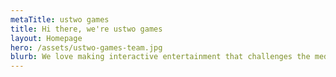 ```yaml
---
metaTitle: ustwo games
title: Hi there, we're ustwo games
layout: Homepage
hero: /assets/ustwo-games-team.jpg
blurb: We love making interactive entertainment that challenges the medium
---
```



